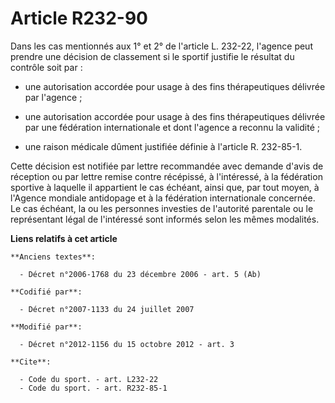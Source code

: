 # Article R232-90

Dans les cas mentionnés aux 1° et 2° de l'article L. 232-22, l'agence peut prendre une décision de classement si le sportif
justifie le résultat du contrôle soit par :

- une autorisation accordée pour usage à des fins thérapeutiques délivrée par l'agence ;

- une autorisation accordée pour usage à des fins thérapeutiques délivrée par une fédération internationale et dont l'agence
a reconnu la validité ;

- une raison médicale dûment justifiée définie à l'article R. 232-85-1. 

Cette décision est notifiée par lettre recommandée avec demande d'avis de réception ou par lettre remise contre récépissé, à
l'intéressé, à la fédération sportive à laquelle il appartient le cas échéant, ainsi que, par tout moyen, à l'Agence mondiale
antidopage et à la fédération internationale concernée. Le cas échéant, la ou les personnes investies de l'autorité parentale
ou le représentant légal de l'intéressé sont informés selon les mêmes modalités.

**Liens relatifs à cet article**

	**Anciens textes**:

	  - Décret n°2006-1768 du 23 décembre 2006 - art. 5 (Ab)

	**Codifié par**:

	  - Décret n°2007-1133 du 24 juillet 2007

	**Modifié par**:

	  - Décret n°2012-1156 du 15 octobre 2012 - art. 3

	**Cite**:

	  - Code du sport. - art. L232-22
	  - Code du sport. - art. R232-85-1
